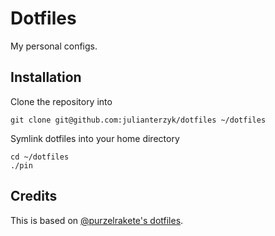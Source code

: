 # Dotfiles

My personal configs.

## Installation

Clone the repository into

    git clone git@github.com:julianterzyk/dotfiles ~/dotfiles

Symlink dotfiles into your home directory

    cd ~/dotfiles
    ./pin

## Credits

This is based on [@purzelrakete's dotfiles](https://github.com/purzelrakete/dotfiles).
